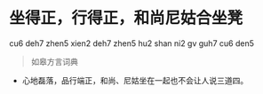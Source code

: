 # 坐得正，行得正，和尚尼姑合坐凳
cu6 deh7 zhen5 xien2 deh7 zhen5 hu2 shan ni2 gv guh7 cu6 den5
> 如皋方言词典
- 心地磊落，品行端正，和尚、尼姑坐在一起也不会让人说三道四。
